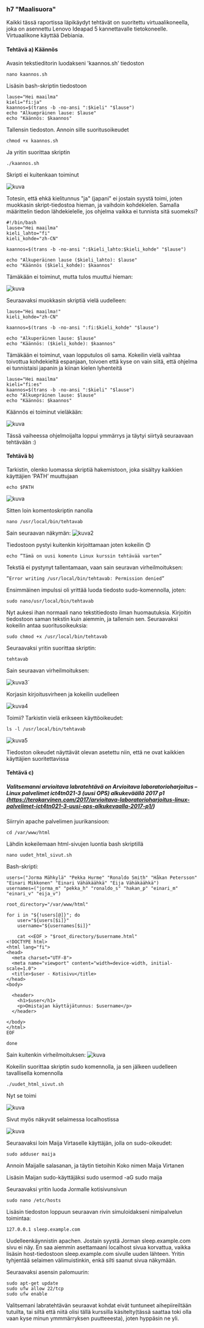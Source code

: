### h7 "Maalisuora"

Kaikki tässä raportissa läpikäydyt tehtävät on suoritettu virtuaalikoneella, joka on asennettu Lenovo Ideapad 5 kannettavalle tietokoneelle. Virtuaalikone käyttää Debiania.

#### Tehtävä a) Käännös

Avasin tekstieditorin luodakseni 'kaannos.sh' tiedoston

    nano kaannos.sh

Lisäsin bash-skriptin tiedostoon

    lause="Hei maailma"
    kieli="fi:ja"
    kaannos=$(trans -b -no-ansi ":$kieli" "$lause")
    echo "Alkuepräinen lause: $lause"
    echo "Käännös: $kaannos"

Tallensin tiedoston. Annoin sille suoritusoikeudet

    chmod +x kaannos.sh

Ja yritin suorittaa skriptin

    ./kaannos.sh

Skripti ei kuitenkaan toiminut

![kuva](kaannos2_melkein.jpg)

Totesin, että ehkä kielitunnus "ja" (japani" ei jostain syystä toimi, joten muokkasin skript-tiedostoa hieman, ja vaihdoin kohdekielen. Samalla määrittelin tiedon lähdekielelle, jos ohjelma vaikka ei tunnista sitä suomeksi?

    #!/bin/bash
    lause="Hei maailma"
    kieli_lahto="fi"
    kieli_kohde="zh-CN" 

    kaannos=$(trans -b -no-ansi ":$kieli_lahto:$kieli_kohde" "$lause")

    echo "Alkuperäinen lause ($kieli_lahto): $lause"
    echo "Käännös ($kieli_kohde): $kaannos"

Tämäkään ei toiminut, mutta tulos muuttui hieman:

![kuva](kaannos3_eionnistu.jpg)

Seuraavaksi muokkasin skriptiä vielä uudelleen:

    lause="Hei maailma!"
    kieli_kohde="zh-CN"

    kaannos=$(trans -b -no-ansi ":fi:$kieli_kohde" "$lause")

    echo "Alkuperäinen lause: $lause"
    echo "Käännös: ($kieli_kohde): $kaannos"

Tämäkään ei toiminut, vaan lopputulos oli sama. Kokeilin vielä vaihtaa toivottua kohdekieltä espanjaan, toivoen että kyse on vain siitä, että ohjelma ei tunnistaisi japanin ja kiinan kielen lyhenteitä

    lause="Hei maailma"
    kieli="fi:es"
    kaannos=$(trans -b -no-ansi ":$kieli" "$lause")
    echo "Alkuepräinen lause: $lause"
    echo "Käännös: $kaannos"

Käännös ei toiminut vieläkään:

![kuva](kaannos5_espanjaei.jpg)

Tässä vaiheessa ohjelmoijalta loppui ymmärrys ja täytyi siirtyä seuraavaan tehtävään :)

#### Tehtävä b)

Tarkistin, olenko luomassa skriptiä hakemistoon, joka sisältyy kaikkien käyttäjien ’PATH’ muuttujaan
    
    echo $PATH

![kuva](t2.1-10.3..jpg)

Sitten loin komentoskriptin nanolla
    
    nano /usr/local/bin/tehtavab

Sain seuraavan näkymän:
![kuva2](t2.2--10.3.jpg)

Tiedostoon pystyi kuitenkin kirjoittamaan joten kokeilin 😊
    
    echo ”Tämä on uusi komento Linux kurssin tehtävää varten”

Tekstiä ei pystynyt tallentamaan, vaan sain seuravan virheilmoituksen:

    ”Error writing /usr/local/bin/tehtavab: Permission denied”

Ensimmäinen impulssi oli yrittää luoda tiedosto sudo-komennolla, joten:

    sudo nano/usr/local/bin/tehtavab

Nyt aukesi ihan normaali nano tekstitiedosto ilman huomautuksia. Kirjoitin tiedostoon saman tekstin kuin aiemmin, ja tallensin sen. Seuraavaksi kokeilin antaa suoritusoikeuksia:
    
    sudo chmod +x /usr/local/bin/tehtavab

Seuraavaksi yritin suorittaa skriptin:
    
    tehtavab
Sain seuraavan virheilmoituksen:

![kuva3](t2.3-10.3.jpg)´

Korjasin kirjoitusvirheen ja kokeilin uudelleen

![kuva4](t2.4-10.3.jpg)

Toimii? Tarkistin vielä erikseen käyttöoikeudet:
    
    ls -l /usr/local/bin/tehtavab

![kuva5](t2.5-10.3.jpg)

Tiedoston oikeudet näyttävät olevan asetettu niin, että ne ovat kaikkien käyttäjien suoritettavissa

#### Tehtävä c)

##### Valitsemanni arvioitava labratehtävä on Arvioitava laboratorioharjoitus – Linux palvelimet ict4tn021-3 (uusi OPS) alkukeväällä 2017 p1 (https://terokarvinen.com/2017/arvioitava-laboratorioharjoitus-linux-palvelimet-ict4tn021-3-uusi-ops-alkukevaalla-2017-p1/)

Siirryin apache palvelimen juurikansioon:
    
    cd /var/www/html

Lähdin kokeilemaan html-sivujen luontia bash skriptillä
   
    nano uudet_html_sivut.sh

Bash-skripti:

    users=("Jorma Mähkylä" "Pekka Hurme" "Ronaldo Smith" "Håkan Petersson" "Einari Mikkonen" "Einari Vähäkäähkä" "Eija Vähäkäähkä")
    usernames=("jorma_m" "pekka_h" "ronaldo_s" "hakan_p" "einari_m" "einari_v" "eija_v")

    root_directory="/var/www/html"

    for i in "${!users[@]}"; do
        user="${users[$i]}"
        username="${usernames[$i]}"
  
        cat <<EOF > "$root_directory/$username.html"
    <!DOCTYPE html>
    <html lang="fi">
    <head>
      <meta charset="UTF-8">
      <meta name="viewport" content="width=device-width, initial-scale=1.0">
      <title>$user - Kotisivu</title>
    </head>
    <body>

      <header>
        <h1>$user</h1>
        <p>Omistajan käyttäjätunnus: $username</p>
      </header>

    </body>
    </html>
    EOF

    done

Sain kuitenkin virheilmoituksen:
![kuva](t3.1-10.3..jpg)

Kokeilin suorittaa skriptin sudo komennolla, ja sen jälkeen uudelleen tavallisella komennolla 
    
    ./uudet_html_sivut.sh

Nyt se toimi

![kuva](t3.2-10.3..jpg)

Sivut myös näkyvät selaimessa localhostissa

![kuva](t3.3-10.3.jpg)

Seuraavaksi loin Maija Virtaselle käyttäjän, jolla on sudo-oikeudet:
   
    sudo adduser maija

Annoin Maijalle salasanan, ja täytin tietoihin Koko nimen Maija Virtanen

Lisäsin Maijan sudo-käyttäjäksi
    sudo usermod -aG sudo maija

Seuraavaksi yritin luoda Jormalle kotisivunsivun

    sudo nano /etc/hosts

Lisäsin tiedoston loppuun seuraavan rivin simuloidakseni nimipalvelun toimintaa:

    127.0.0.1 sleep.example.com

Uudelleenkäynnistin apachen. Jostain syystä Jorman sleep.example.com sivu ei näy. En saa aiemmin asettamaani localhost sivua korvattua, vaikka lisäsin host-tiedostoon sleep.example.com sivulle uuden lähteen. Yritin tyhjentää selaimen välimuistinkin, enkä silti saanut sivua näkymään.

Seuraavaksi asensin palomuurin:

    sudo apt-get update
    sudo ufw allow 22/tcp
    sudo ufw enable

Valitsemani labratehtävän seuraavat kohdat eivät tuntuneet aihepiireiltään tutuilta, tai siltä että niitä olisi tällä kurssilla käsitelty(tässä saattaa toki olla vaan kyse minun ymmmärryksen puutteeesta), joten hyppäsin ne yli.








    
  

